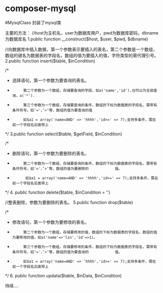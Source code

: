# composer-mysql
#MysqlClass
封装了mysql类

主要的方法：
//host为主机名，user为数据库用户，pwd为数据库密码，dbname为数据库名
1.public function __construct($host, $user, $pwd, $dbname)


//向数据库中插入数据，第一个参数表示要插入的表名，第二个参数是一个数组，数组的键名为数据表的字段名，数组的值为要插入的值，字符类型的需代理引号。
2.public function insert($table, $inCondition)


/*
* 选择语句，第一个参数为要查询的表名，
*          第二个参数为一个数组，存储要查询的字段，如a('name','id'),也可以为全部查询，a('*').
*          第三个参数为一个数组，存储要查询的条件，数组的下标为数据表的字段名，需带有条件符号，如'='，’>‘等，数组的值为要查询的值
*          如$a1 = array('name=AND' => 'hhhh','id>=' => 7);支持多条件，需在前一个字段名后面带上
*/
3.public function select($table, $getField, $inCondition)



/*
* 删除语句，第一个参数为要删除的表名，
*          第二个参数为一个数组，存储要查询的条件，数组的下标为数据表的字段名，需带有条件符号，如'='，’>‘等，数组的值为要删除的            值。
*           如$a1 = array('name=AND' => 'hhhh','id>=' => 7);支持多条件，需在前一个字段名后面带上
*/
4. public function delete($table, $inCondition = '')


//整表删除，参数为要删除的表名。
5.public function drop($table)


/*
* 修改语句，第一个参数为要修改的表名，
*          第二个参数为一个数组，存储要修改的值，数组的下标为数据表的字段名，数组的值为要修改的值，如a('name'=>'lin','id'=>1)。
*          第三个参数为一个数组，存储要修改的条件，数组的下标为数据表的字段名，需带有条件符号，如'='，’>‘等，数组的值为要查询的            值。
*          如$a1 = array('name=AND' => 'hhhh','id>=' => 7);支持多条件，需在前一个字段名后面带上
*/
6. public function updata($table, $inData, $inCondition)


待续....
